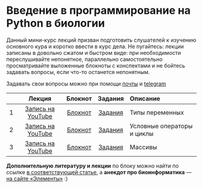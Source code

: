 # Введение в программирование на Python в биологии

Данный мини-курс лекций призван подготовить слушателей к изучению основного кура и коротко ввести в курс дела. Не пугайтесь: лекции записаны в довольно сжатом и быстром виде: при необходимости переслушивайте непонятное, параллельно самостоятельно просматривайте выложенные блокноты с конспектами и не бойтесь задавать вопросы, если что-то останется непонятным. 

Задавать свои вопросы можно при помощи [почты](mailto:nachatoi@list.ru) и [telegram](https://t.me/subpolare) 

|  | Лекция | Блокнот | Задания | Описание | 
| :------: | :------: | :------: | :------: | :------ | 
| 1 | [Запись на YouTube]() | [Блокнот]() | [Задания]() | Типы переменных | 
| 2 | [Запись на YouTube]() | [Блокнот]() | [Задания]() | Условные операторы и циклы | 
| 3 | [Запись на YouTube]() | [Блокнот]() | [Задания]() | Массивы |

**Дополнительную литературу и лекции** по блоку можно найти по ссылке [в соответствующей статье](https://vk.com/@nachatoi-literatura-po-python), а **анекдот про биоинформатика** — [на сайте «Элементы»](https://elementy.ru/nauchno-populyarnaya_biblioteka/432183/Bioinformatiki_proiskhozhdenie_i_zhiznennyy_tsikl) :)

